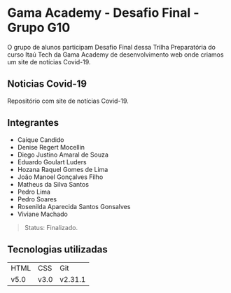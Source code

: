 # Gama Academy - Desafio Final - Grupo G10

O grupo de alunos participam Desafio Final dessa Trilha Preparatória do curso Itaú Tech da Gama Academy de desenvolvimento web onde criamos um site de notícias Covid-19.

## Noticias Covid-19
Repositório com site de notícias Covid-19.

## Integrantes
* Caique Candido
* Denise Regert Mocellin
* Diego Justino Amaral de Souza
* Eduardo Goulart Luders
* Hozana Raquel Gomes de Lima
* João Manoel Gonçalves Filho
* Matheus da Silva Santos
* Pedro Lima
* Pedro Soares
* Rosenilda Aparecida Santos Gonsalves
* Viviane Machado

> Status: Finalizado.

## Tecnologias utilizadas

<table>
<tr>
  <td>HTML</td>
  <td>CSS</td>
  <td>Git</td>
</tr>

<tr>
  <td>v5.0</td>
  <td>v3.0</td>
  <td>v2.31.1</td>
</tr>
</table>
